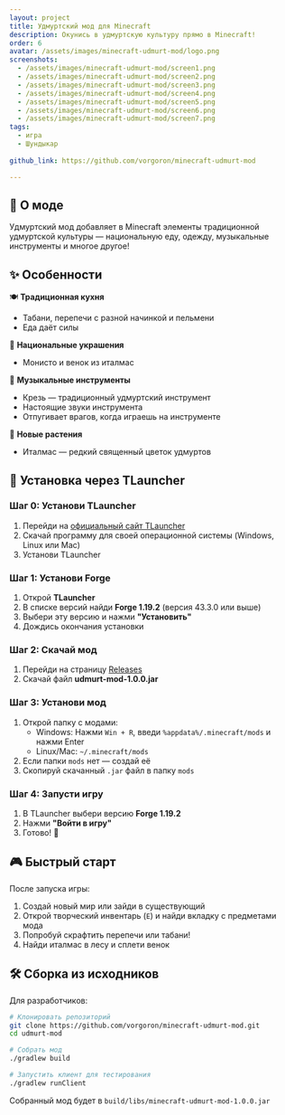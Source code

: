 ```yaml
---
layout: project
title: Удмуртский мод для Minecraft
description: Окунись в удмуртскую культуру прямо в Minecraft!
order: 6
avatar: /assets/images/minecraft-udmurt-mod/logo.png
screenshots:
  - /assets/images/minecraft-udmurt-mod/screen1.png
  - /assets/images/minecraft-udmurt-mod/screen2.png
  - /assets/images/minecraft-udmurt-mod/screen3.png
  - /assets/images/minecraft-udmurt-mod/screen4.png
  - /assets/images/minecraft-udmurt-mod/screen5.png
  - /assets/images/minecraft-udmurt-mod/screen6.png
  - /assets/images/minecraft-udmurt-mod/screen7.png
tags:
  - игра
  - Шундыкар
  
github_link: https://github.com/vorgoron/minecraft-udmurt-mod

---
```


## 📖 О моде

Удмуртский мод добавляет в Minecraft элементы традиционной удмуртской культуры — национальную еду, одежду, музыкальные инструменты и многое другое!

## ✨ Особенности

🍽️ **Традиционная кухня**
- Табани, перепечи с разной начинкой и пельмени
- Еда даёт силы

👗 **Национальные украшения**
- Монисто и венок из италмас

🎵 **Музыкальные инструменты**
- Крезь — традиционный удмуртский инструмент
- Настоящие звуки инструмента
- Отпугивает врагов, когда играешь на инструменте

🌺 **Новые растения**
- Италмас — редкий священный цветок удмуртов

## 🚀 Установка через TLauncher

### Шаг 0: Установи TLauncher
1. Перейди на [официальный сайт TLauncher](https://tlauncher.org/ru/)
2. Скачай программу для своей операционной системы (Windows, Linux или Mac)
3. Установи TLauncher

### Шаг 1: Установи Forge
1. Открой **TLauncher**
2. В списке версий найди **Forge 1.19.2** (версия 43.3.0 или выше)
3. Выбери эту версию и нажми **"Установить"**
4. Дождись окончания установки

### Шаг 2: Скачай мод
1. Перейди на страницу [Releases](https://github.com/vorgoron/minecraft-udmurt-mod/releases)
2. Скачай файл **udmurt-mod-1.0.0.jar**

### Шаг 3: Установи мод
1. Открой папку с модами:
   - Windows: Нажми `Win + R`, введи `%appdata%/.minecraft/mods` и нажми Enter
   - Linux/Mac: `~/.minecraft/mods`
2. Если папки `mods` нет — создай её
3. Скопируй скачанный `.jar` файл в папку `mods`

### Шаг 4: Запусти игру
1. В TLauncher выбери версию **Forge 1.19.2**
2. Нажми **"Войти в игру"**
3. Готово! 🎉

## 🎮 Быстрый старт

После запуска игры:
1. Создай новый мир или зайди в существующий
2. Открой творческий инвентарь (`E`) и найди вкладку с предметами мода
3. Попробуй скрафтить перепечи или табани!
4. Найди италмас в лесу и сплети венок

## 🛠️ Сборка из исходников

Для разработчиков:

```bash
# Клонировать репозиторий
git clone https://github.com/vorgoron/minecraft-udmurt-mod.git
cd udmurt-mod

# Собрать мод
./gradlew build

# Запустить клиент для тестирования
./gradlew runClient
```

Собранный мод будет в `build/libs/minecraft-udmurt-mod-1.0.0.jar`
